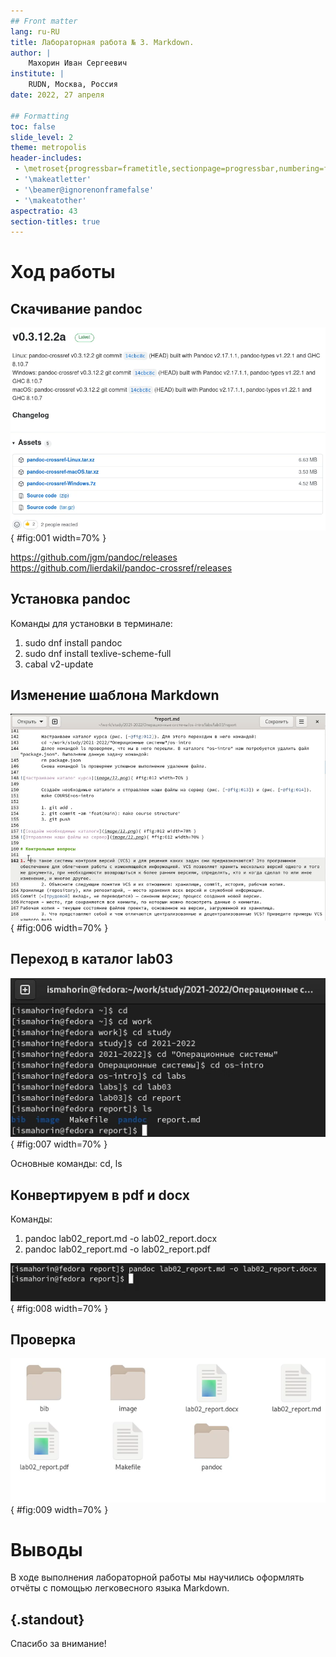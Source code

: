 ```yaml
---
## Front matter
lang: ru-RU
title: Лабораторная работа № 3. Markdown.
author: |
	Махорин Иван Сергеевич
institute: |
	RUDN, Москва, Россия
date: 2022, 27 апреля

## Formatting
toc: false
slide_level: 2
theme: metropolis
header-includes: 
 - \metroset{progressbar=frametitle,sectionpage=progressbar,numbering=fraction}
 - '\makeatletter'
 - '\beamer@ignorenonframefalse'
 - '\makeatother'
aspectratio: 43
section-titles: true
---
```


# Ход работы

## Скачивание pandoc

![Скачивание pandoc-crossref](image/15.png){ #fig:001 width=70% }

https://github.com/jgm/pandoc/releases
https://github.com/lierdakil/pandoc-crossref/releases

## Установка pandoc

Команды для установки в терминале:

1. sudo dnf install pandoc
2. sudo dnf install texlive-scheme-full
3. cabal v2-update

## Изменение шаблона Markdown

![Изменение шаблона](image/20.png){ #fig:006 width=70% }

## Переход в каталог lab03

![Переход в каталог report в терминале](image/21.png){ #fig:007 width=70% }

Основные команды: cd, ls

## Конвертируем в pdf и docx

Команды:

1. pandoc lab02_report.md -o lab02_report.docx
2. pandoc lab02_report.md -o lab02_report.pdf
	
![Конвертируем в pdf и docx](image/22.png){ #fig:008 width=70% }

## Проверка

![Проверка создания файлов](image/23.png){ #fig:009 width=70% }

# Выводы

В ходе выполнения лабораторной работы мы научились оформлять отчёты с помощью легковесного языка Markdown.

## {.standout}

Спасибо за внимание!
